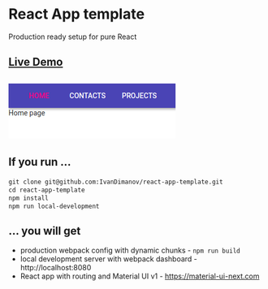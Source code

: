 # React App template
Production ready setup for pure React

## [Live Demo](https://react-app-template.now.sh)
## [![App](https://raw.githubusercontent.com/IvanDimanov/react-app-template/master/image.png)](https://react-app-template.now.sh)

## If you run ...
```
git clone git@github.com:IvanDimanov/react-app-template.git
cd react-app-template
npm install
npm run local-development
```

## ... you will get
- production webpack config with dynamic chunks - `npm run build`
- local development server with webpack dashboard - http://localhost:8080
- React app with routing and Material UI v1 - https://material-ui-next.com

